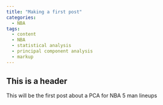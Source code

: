 ```yaml
---
title: "Making a first post"
categories:
  - NBA
tags:
  - content
  - NBA
  - statistical analysis
  - principal component analysis
  - markup
---
```


## This is a header
This will be the first post about a PCA for NBA 5 man lineups